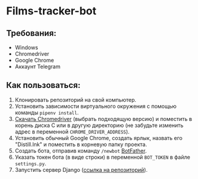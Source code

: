 # Films-tracker-bot

## Требования:

- Windows
- Chromedriver
- Google Chrome
- Аккаунт Telegram

## Как пользоваться:

1. Клонировать репозиторий на свой компьютер.
2. Установить зависимости виртуального окружения с помощью команды `pipenv install`.
3. [Скачать Chromedriver](https://googlechromelabs.github.io/chrome-for-testing/) (выбрать подходящую версию) и поместить в корень диска C или в другую директорию (не забудьте изменить адрес в переменной `CHROME_DRIVER_ADDRESS`).
4. Установить обычный Google Chrome, создать ярлык, назвать его "Distill.lnk" и поместить в корневую папку проекта.
5. Создать бота, отправив команду `/newbot` [BotFather](https://t.me/BotFather).
6. Указать токен бота (в виде строки) в переменной `BOT_TOKEN` в файле `settings.py`.
7. Запустить сервер Django ([ссылка на репозиторий](https://github.com/TickMidst/films-tracker-django)).
